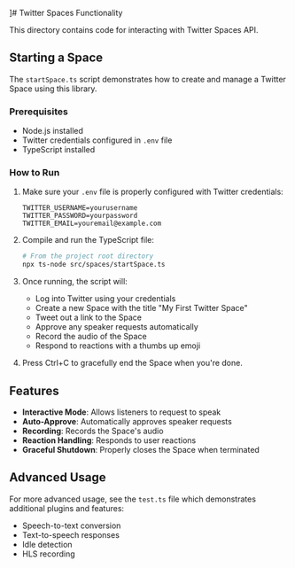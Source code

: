 ]# Twitter Spaces Functionality

This directory contains code for interacting with Twitter Spaces API.

## Starting a Space

The `startSpace.ts` script demonstrates how to create and manage a Twitter Space using this library.

### Prerequisites

- Node.js installed
- Twitter credentials configured in `.env` file
- TypeScript installed

### How to Run

1. Make sure your `.env` file is properly configured with Twitter credentials:
   ```
   TWITTER_USERNAME=yourusername
   TWITTER_PASSWORD=yourpassword
   TWITTER_EMAIL=youremail@example.com
   ```

2. Compile and run the TypeScript file:
   ```bash
   # From the project root directory
   npx ts-node src/spaces/startSpace.ts
   ```

3. Once running, the script will:
   - Log into Twitter using your credentials
   - Create a new Space with the title "My First Twitter Space"
   - Tweet out a link to the Space
   - Approve any speaker requests automatically
   - Record the audio of the Space
   - Respond to reactions with a thumbs up emoji

4. Press Ctrl+C to gracefully end the Space when you're done.

## Features

- **Interactive Mode**: Allows listeners to request to speak
- **Auto-Approve**: Automatically approves speaker requests
- **Recording**: Records the Space's audio
- **Reaction Handling**: Responds to user reactions
- **Graceful Shutdown**: Properly closes the Space when terminated

## Advanced Usage

For more advanced usage, see the `test.ts` file which demonstrates additional plugins and features:
- Speech-to-text conversion
- Text-to-speech responses
- Idle detection
- HLS recording
